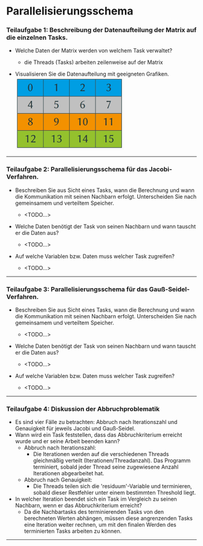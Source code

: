 # Parallelisierungsschema
### Teilaufgabe 1: Beschreibung der Datenaufteilung der Matrix auf die einzelnen Tasks.
- Welche Daten der Matrix werden von welchem Task verwaltet?
    + die Threads (Tasks) arbeiten zeilenweise auf der Matrix

- Visualisieren Sie die Datenaufteilung mit geeigneten Grafiken.
    <br/><img src="pdf_attachment/aufteilung.png" alt="Datenaufteilung" width="288" height="193">

---
### Teilaufgabe 2: Parallelisierungsschema für das Jacobi-Verfahren.
- Beschreiben Sie aus Sicht eines Tasks, wann die Berechnung und wann die Kommunikation mit seinen Nachbarn erfolgt. Unterscheiden Sie nach gemeinsamem und verteiltem Speicher.
    + <TODO...>

- Welche Daten benötigt der Task von seinen Nachbarn und wann tauscht er die Daten aus?
    + <TODO...>

- Auf welche Variablen bzw. Daten muss welcher Task zugreifen?
    + <TODO...>

---
### Teilaufgabe 3: Parallelisierungsschema für das Gauß-Seidel-Verfahren.
- Beschreiben Sie aus Sicht eines Tasks, wann die Berechnung und wann die Kommunikation mit seinen Nachbarn erfolgt. Unterscheiden Sie nach gemeinsamem und verteiltem Speicher.
    + <TODO...>

- Welche Daten benötigt der Task von seinen Nachbarn und wann tauscht er die Daten aus?
    + <TODO...>

- Auf welche Variablen bzw. Daten muss welcher Task zugreifen?
    + <TODO...>

---
### Teilaufgabe 4: Diskussion der Abbruchproblematik
- Es sind vier Fälle zu betrachten: Abbruch nach Iterationszahl und Genauigkeit für jeweils Jacobi und Gauß-Seidel.
- Wann wird ein Task feststellen, dass das Abbruchkriterium erreicht wurde und er seine Arbeit beenden kann?
    + Abbruch nach Iterationszahl:
      + Die Iterationen werden auf die verschiedenen Threads gleichmäßig verteilt (Iterationen/Threadanzahl). Das Programm terminiert, sobald jeder Thread seine zugewiesene Anzahl Iterationen abgearbeitet hat.
    + Abbruch nach Genauigkeit:
      + Die Threads teilen sich die 'residuum'-Variable und terminieren, sobald dieser Restfehler unter einem bestimmten Threshold liegt.
- In welcher Iteration beendet sich ein Task im Vergleich zu seinen Nachbarn, wenn er das Abbruchkriterium erreicht?
    + Da die Nachbartasks des terminierenden Tasks von den berechneten Werten abhängen, müssen diese angrenzenden Tasks eine Iteration weiter rechnen, um mit den finalen Werden des terminierten Tasks arbeiten zu können.

---

